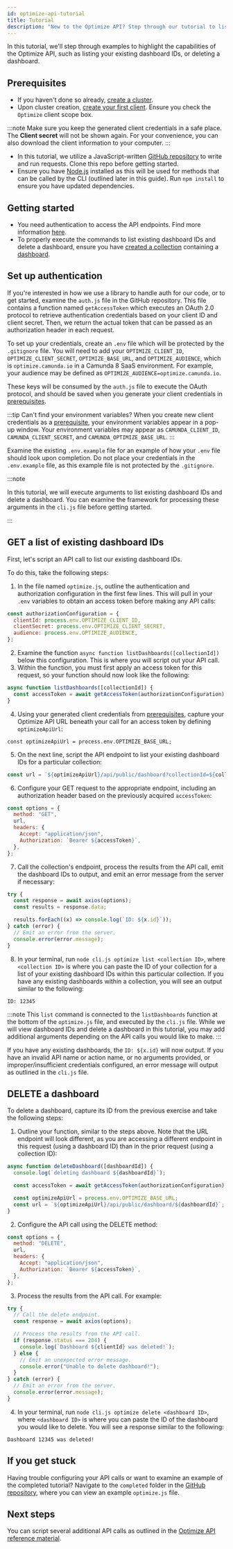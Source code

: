 ```yaml
---
id: optimize-api-tutorial
title: Tutorial
description: "New to the Optimize API? Step through our tutorial to list your existing dashboard IDs and delete a dashboard."
---
```


In this tutorial, we'll step through examples to highlight the capabilities of the Optimize API, such as listing your existing dashboard IDs, or deleting a dashboard.

## Prerequisites

- If you haven't done so already, [create a cluster](/components/console/manage-clusters/create-cluster.md).
- Upon cluster creation, [create your first client](/components/console/manage-clusters/setup-client-connection-credentials.md). Ensure you check the `Optimize` client scope box.

:::note
Make sure you keep the generated client credentials in a safe place. The **Client secret** will not be shown again. For your convenience, you can also download the client information to your computer.
:::

- In this tutorial, we utilize a JavaScript-written [GitHub repository](https://github.com/camunda/camunda-api-tutorials) to write and run requests. Clone this repo before getting started.
- Ensure you have [Node.js](https://nodejs.org/en/download) installed as this will be used for methods that can be called by the CLI (outlined later in this guide). Run `npm install` to ensure you have updated dependencies.

## Getting started

- You need authentication to access the API endpoints. Find more information [here](./optimize-api-authentication.md).
- To properly execute the commands to list existing dashboard IDs and delete a dashboard, ensure you have [created a collection](/components/optimize/userguide/collections-dashboards-reports.md) containing a [dashboard](/components/optimize/userguide/creating-dashboards.md).

## Set up authentication

If you're interested in how we use a library to handle auth for our code, or to get started, examine the `auth.js` file in the GitHub repository. This file contains a function named `getAccessToken` which executes an OAuth 2.0 protocol to retrieve authentication credentials based on your client ID and client secret. Then, we return the actual token that can be passed as an authorization header in each request.

To set up your credentials, create an `.env` file which will be protected by the `.gitignore` file. You will need to add your `OPTIMIZE_CLIENT_ID`, `OPTIMIZE_CLIENT_SECRET`, `OPTIMIZE_BASE_URL`, and `OPTIMIZE_AUDIENCE`, which is `optimize.camunda.io` in a Camunda 8 SaaS environment. For example, your audience may be defined as `OPTIMIZE_AUDIENCE=optimize.camunda.io`.

These keys will be consumed by the `auth.js` file to execute the OAuth protocol, and should be saved when you generate your client credentials in [prerequisites](#prerequisites).

:::tip Can't find your environment variables?
When you create new client credentials as a [prerequisite](#prerequisites), your environment variables appear in a pop-up window. Your environment variables may appear as `CAMUNDA_CLIENT_ID`, `CAMUNDA_CLIENT_SECRET`, and `CAMUNDA_OPTIMIZE_BASE_URL`.
:::

Examine the existing `.env.example` file for an example of how your `.env` file should look upon completion. Do not place your credentials in the `.env.example` file, as this example file is not protected by the `.gitignore`.

:::note

In this tutorial, we will execute arguments to list existing dashboard IDs and delete a dashboard. You can examine the framework for processing these arguments in the `cli.js` file before getting started.

:::

## GET a list of existing dashboard IDs

First, let's script an API call to list our existing dashboard IDs.

To do this, take the following steps:

1. In the file named `optimize.js`, outline the authentication and authorization configuration in the first few lines. This will pull in your `.env` variables to obtain an access token before making any API calls:

```javascript
const authorizationConfiguration = {
  clientId: process.env.OPTIMIZE_CLIENT_ID,
  clientSecret: process.env.OPTIMIZE_CLIENT_SECRET,
  audience: process.env.OPTIMIZE_AUDIENCE,
};
```

2. Examine the function `async function listDashboards([collectionId])` below this configuration. This is where you will script out your API call.
3. Within the function, you must first apply an access token for this request, so your function should now look like the following:

```javascript
async function listDashboards([collectionId]) {
  const accessToken = await getAccessToken(authorizationConfiguration);
}
```

4. Using your generated client credentials from [prerequisites](#prerequisites), capture your Optimize API URL beneath your call for an access token by defining `optimizeApiUrl`:

`const optimizeApiUrl = process.env.OPTIMIZE_BASE_URL;`

5. On the next line, script the API endpoint to list your existing dashboard IDs for a particular collection:

```javascript
const url = `${optimizeApiUrl}/api/public/dashboard?collectionId=${collectionId}`;
```

6. Configure your GET request to the appropriate endpoint, including an authorization header based on the previously acquired `accessToken`:

```javascript
const options = {
  method: "GET",
  url,
  headers: {
    Accept: "application/json",
    Authorization: `Bearer ${accessToken}`,
  },
};
```

7. Call the collection's endpoint, process the results from the API call, emit the dashboard IDs to output, and emit an error message from the server if necessary:

```javascript
try {
  const response = await axios(options);
  const results = response.data;

  results.forEach((x) => console.log(`ID: ${x.id}`));
} catch (error) {
  // Emit an error from the server.
  console.error(error.message);
}
```

8. In your terminal, run `node cli.js optimize list <collection ID>`, where `<collection ID>` is where you can paste the ID of your collection for a list of your existing dashboard IDs within this particular collection. If you have any existing dashboards within a collection, you will see an output similar to the following:

`ID: 12345`

:::note
This `list` command is connected to the `listDashboards` function at the bottom of the `optimize.js` file, and executed by the `cli.js` file. While we will view dashboard IDs and delete a dashboard in this tutorial, you may add additional arguments depending on the API calls you would like to make.
:::

If you have any existing dashboards, the `ID: ${x.id}` will now output. If you have an invalid API name or action name, or no arguments provided, or improper/insufficient credentials configured, an error message will output as outlined in the `cli.js` file.

## DELETE a dashboard

To delete a dashboard, capture its ID from the previous exercise and take the following steps:

1. Outline your function, similar to the steps above. Note that the URL endpoint will look different, as you are accessing a different endpoint in this request (using a dashboard ID) than in the prior request (using a collection ID):

```javascript
async function deleteDashboard([dashboardId]) {
  console.log(`deleting dashboard ${dashboardId}`);

  const accessToken = await getAccessToken(authorizationConfiguration);

  const optimizeApiUrl = process.env.OPTIMIZE_BASE_URL;
  const url = `${optimizeApiUrl}/api/public/dashboard/${dashboardId}`;
}
```

2. Configure the API call using the DELETE method:

```javascript
const options = {
  method: "DELETE",
  url,
  headers: {
    Accept: "application/json",
    Authorization: `Bearer ${accessToken}`,
  },
};
```

3. Process the results from the API call. For example:

```javascript
try {
  // Call the delete endpoint.
  const response = await axios(options);

  // Process the results from the API call.
  if (response.status === 204) {
    console.log(`Dashboard ${clientId} was deleted!`);
  } else {
    // Emit an unexpected error message.
    console.error("Unable to delete dashboard!");
  }
} catch (error) {
  // Emit an error from the server.
  console.error(error.message);
}
```

4. In your terminal, run `node cli.js optimize delete <dashboard ID>`, where `<dashboard ID>` is where you can paste the ID of the dashboard you would like to delete. You will see a response similar to the following:

`Dashboard 12345 was deleted!`

## If you get stuck

Having trouble configuring your API calls or want to examine an example of the completed tutorial? Navigate to the `completed` folder in the [GitHub repository](https://github.com/camunda/camunda-api-tutorials/tree/main/completed), where you can view an example `optimize.js` file.

## Next steps

You can script several additional API calls as outlined in the [Optimize API reference material](./overview.md).

